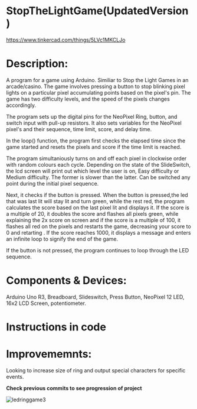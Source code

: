 
# StopTheLightGame(UpdatedVersion)
https://www.tinkercad.com/things/5LVc1MKCLJo
# Description:
A program for a game using Arduino. Similiar to Stop the Light Games in an arcade/casino.
The game involves pressing a button to stop  blinking pixel lights on a particular pixel accumulating points based on the pixel's pin. The game has two difficulty levels, and the speed of the pixels changes accordingly.

The program sets up the digital pins for the NeoPixel Ring, button, and switch input with pull-up resistors. It also sets variables for the NeoPixel pixel's and their sequence, time limit, score, and delay time.

In the loop() function, the program first checks the elapsed time since the game started and resets the pixels and score if the time limit is reached.

The program simultaniously turns on and off each pixel in clockwise order with random colours each cycle.  Depending on the state of the SlideSwitch, the lcd screen will print out which level the user is on, Easy difficulty or Medium difficulty. The former is slower than the latter. Can be switched any point during the initial pixel sequence.

Next, it checks if the button is pressed.   When the button is pressed,the led that was last lit will stay lit and turn green, while the rest red, the program calculates the score based on the last pixel lit and displays it. If the score is a multiple of 20, it doubles the score and flashes all pixels green, while explaining the 2x score on screen and if the score is a multiple of 100, it flashes all red on the pixels and restarts the game, decreasing your score to 0 and retarting . If the score reaches 1000, it displays a message and enters an infinite loop to signify the end of the game.

If the button is not pressed, the program continues to loop through the LED sequence.

# Components & Devices:
Arduino Uno R3, Breadboard, Slideswitch, Press Button, NeoPixel 12 LED, 16x2 LCD Screen, potentiometer.

# Instructions in code

# Improvememnts:
Looking to increase size of ring and output special characters for specific events.

**Check previous commits to see progression of project**

![ledringgame3](https://user-images.githubusercontent.com/130194724/231620183-aa41b60d-a29b-4a68-b353-cd22ba114461.png)
